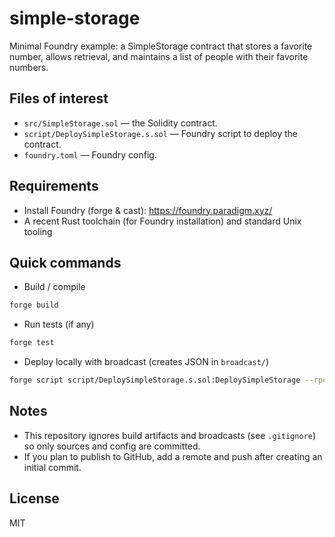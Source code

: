 # simple-storage

Minimal Foundry example: a SimpleStorage contract that stores a favorite number, allows retrieval, and maintains a list of people with their favorite numbers.

## Files of interest
- `src/SimpleStorage.sol` — the Solidity contract.
- `script/DeploySimpleStorage.s.sol` — Foundry script to deploy the contract.
- `foundry.toml` — Foundry config.

## Requirements
- Install Foundry (forge & cast): https://foundry.paradigm.xyz/
- A recent Rust toolchain (for Foundry installation) and standard Unix tooling

## Quick commands
- Build / compile
```bash
forge build
```

- Run tests (if any)
```bash
forge test
```

- Deploy locally with broadcast (creates JSON in `broadcast/`)
```bash
forge script script/DeploySimpleStorage.s.sol:DeploySimpleStorage --rpc-url <RPC_URL> --broadcast
```

## Notes
- This repository ignores build artifacts and broadcasts (see `.gitignore`) so only sources and config are committed.
- If you plan to publish to GitHub, add a remote and push after creating an initial commit.

## License
MIT
